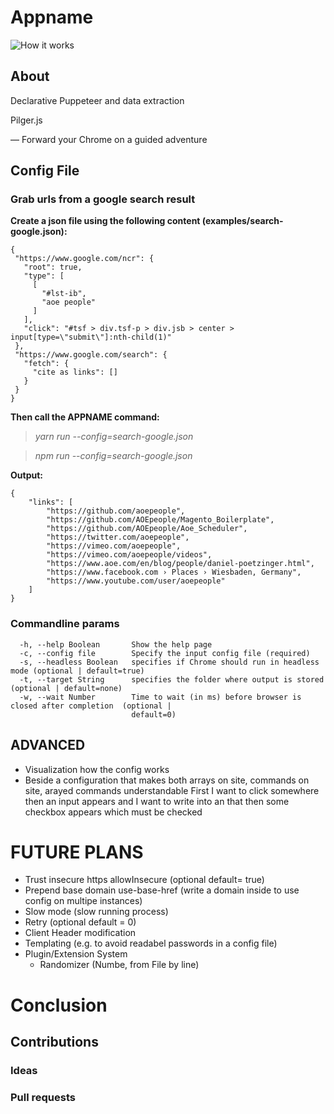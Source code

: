 # Appname


![How it works]()

## About
Declarative Puppeteer and data extraction

Pilger.js

— Forward your Chrome on a guided adventure

## Config File
### Grab urls from a google search result

**Create a json file using the following content (examples/search-google.json):**
    
    {
     "https://www.google.com/ncr": {
       "root": true,
       "type": [
         [
           "#lst-ib",
           "aoe people"
         ]
       ],
       "click": "#tsf > div.tsf-p > div.jsb > center > input[type=\"submit\"]:nth-child(1)"
     },
     "https://www.google.com/search": {
       "fetch": {
         "cite as links": []
       }
     }
    }
    
**Then call the APPNAME command:**

>   *yarn run --config=search-google.json*

>   *npm run --config=search-google.json*
    
**Output:**

    {
    	"links": [
    		"https://github.com/aoepeople",
    		"https://github.com/AOEpeople/Magento_Boilerplate",
    		"https://github.com/AOEpeople/Aoe_Scheduler",
    		"https://twitter.com/aoepeople",
    		"https://vimeo.com/aoepeople",
    		"https://vimeo.com/aoepeople/videos",
    		"https://www.aoe.com/en/blog/people/daniel-poetzinger.html",
    		"https://www.facebook.com › Places › Wiesbaden, Germany",
    		"https://www.youtube.com/user/aoepeople"
    	]
    }

### Commandline params

      -h, --help Boolean       Show the help page
      -c, --config file        Specify the input config file (required)
      -s, --headless Boolean   specifies if Chrome should run in headless mode (optional | default=true)
      -t, --target String      specifies the folder where output is stored (optional | default=none)
      -w, --wait Number        Time to wait (in ms) before browser is closed after completion  (optional |
                               default=0)

## ADVANCED
- Visualization how the config works
- Beside a configuration that makes both arrays on site, commands on site, arayed commands understandable
First I want to click somewhere then an input appears and I want to write into an that then some checkbox appears which must be checked


# FUTURE PLANS

- Trust insecure https allowInsecure (optional default= true)
- Prepend base domain use-base-href (write a domain inside to use config on multipe instances)
- Slow mode (slow running process)
- Retry (optional default = 0)
- Client Header modification
- Templating (e.g. to avoid readabel passwords in a config file)
- Plugin/Extension System
  - Randomizer (Numbe, from File by line)




# Conclusion

## Contributions

### Ideas

### Pull requests


